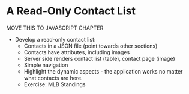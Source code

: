 # A Read-Only Contact List

MOVE THIS TO JAVASCRIPT CHAPTER

- Develop a read-only contact list:
  - Contacts in a JSON file (point towards other sections)
  - Contacts have attributes, including images
  - Server side renders contact list (table), contact page (image)
  - Simple navigation
  - Highlight the dynamic aspects - the application works no matter what contacts are here.
  - Exercise:  MLB Standings